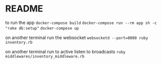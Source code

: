 # README

 to run the app
`docker-compose build`
`docker-compose run --rm app sh -c "rake db:setup"`
`docker-compose up`

on another terminal run the websocket
`websocketd --port=8080 ruby inventory.rb`

on another terminal run to active listen to broadcasts
`ruby middlewares/inventory_middleware.rb` 

